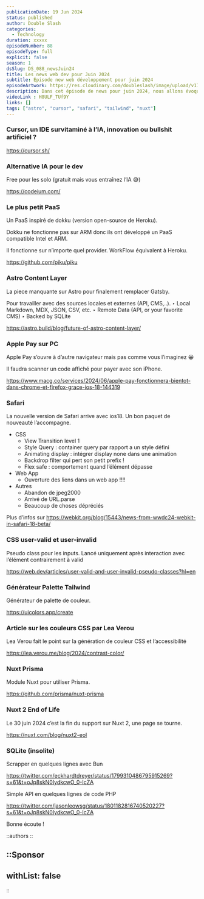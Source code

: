 ```yaml
---
publicationDate: 19 Jun 2024
status: published
author: Double Slash
categories:
  - Technology
duration: xxxxx
episodeNumber: 88
episodeType: full
explicit: false
season: 1
dsSlug: DS_088_newsJuin24
title: Les news web dev pour Juin 2024
subtitle: Épisode new web développement pour juin 2024
episodeArtwork: https://res.cloudinary.com/doubleslash/image/upload/v1718790912/episode/ART_88_mok0yn.png
description: Dans cet épisode de news pour juin 2024, nous allons évoquer un éditeur boosté à l'IA, une alternative à copilot, un tout petit paas, les nouveautés de Safari 18, un peu de CSS et 2 utilisations insolites de SQLite.
videoLink : H8ULF_TUf9Y
links: []
tags: ["astro", "cursor", "safari", "tailwind", "nuxt"]
---
```

### Cursor, un IDE survitaminé à l’IA, innovation ou bullshit artificiel ?

https://cursor.sh/ 


### Alternative IA pour le dev

Free pour les solo (gratuit mais vous entraînez l’IA 😅)

https://codeium.com/


### Le plus petit PaaS

Un PaaS inspiré de dokku (version open-source de Heroku).

Dokku ne fonctionne pas sur ARM donc ils ont développé un PaaS compatible Intel et ARM.

Il fonctionne sur n’importe quel provider. WorkFlow équivalent à Heroku.

https://github.com/piku/piku


### Astro Content Layer

La piece manquante sur Astro pour finalement remplacer Gatsby.

Pour travailler avec des sources locales et externes (API, CMS,..).
‣ Local Markdown, MDX, JSON, CSV, etc.
‣ Remote Data (API, or your favorite CMS)
‣ Backed by SQLite

https://astro.build/blog/future-of-astro-content-layer/


### Apple Pay sur PC

Apple Pay s’ouvre à d’autre navigateur mais pas comme vous l’imaginez 😀

Il faudra scanner un code affiché pour payer avec son iPhone.

https://www.macg.co/services/2024/06/apple-pay-fonctionnera-bientot-dans-chrome-et-firefox-grace-ios-18-144319


### Safari

La nouvelle version de Safari arrive avec ios18. Un bon paquet de nouveauté l’accompagne.

- CSS
    - View Transition level 1
    - Style Query : container query par rapport a un style défini
    - Animating display : intégrer display none dans une animation
    - Backdrop filter qui pert son petit prefix !
    - Flex safe : comportement quand l’élément dépasse
- Web App
    - Ouverture des liens dans un web app !!!!
- Autres
    - Abandon de jpeg2000
    - Arrivé de URL.parse
    - Beaucoup de choses dépréciés

Plus d’infos sur https://webkit.org/blog/15443/news-from-wwdc24-webkit-in-safari-18-beta/


### CSS user-valid et user-invalid

Pseudo class pour les inputs. Lancé uniquement après interaction avec l’élément contrairement à valid

https://web.dev/articles/user-valid-and-user-invalid-pseudo-classes?hl=en


### Générateur Palette Tailwind

Générateur de palette de couleur.

https://uicolors.app/create


### Article sur les couleurs CSS par Lea Verou

Lea Verou fait le point sur la génération de couleur CSS et l’accessibilité 

https://lea.verou.me/blog/2024/contrast-color/


### Nuxt Prisma

Module Nuxt pour utiliser Prisma.

https://github.com/prisma/nuxt-prisma


### Nuxt 2 End of Life

Le 30 juin 2024 c’est la fin du support sur Nuxt 2, une page se tourne.

https://nuxt.com/blog/nuxt2-eol


### SQLite (insolite)

Scrapper en quelques lignes avec Bun

https://twitter.com/eckhardtdreyer/status/1799310486795915269?s=61&t=oJp8skN0IydkcwO_0-IcZA

Simple API en quelques lignes de code PHP

https://twitter.com/jasonleowsg/status/1801182816740520227?s=61&t=oJp8skN0IydkcwO_0-IcZA



Bonne écoute !

::authors
::

::Sponsor
---
withList: false
---
::
